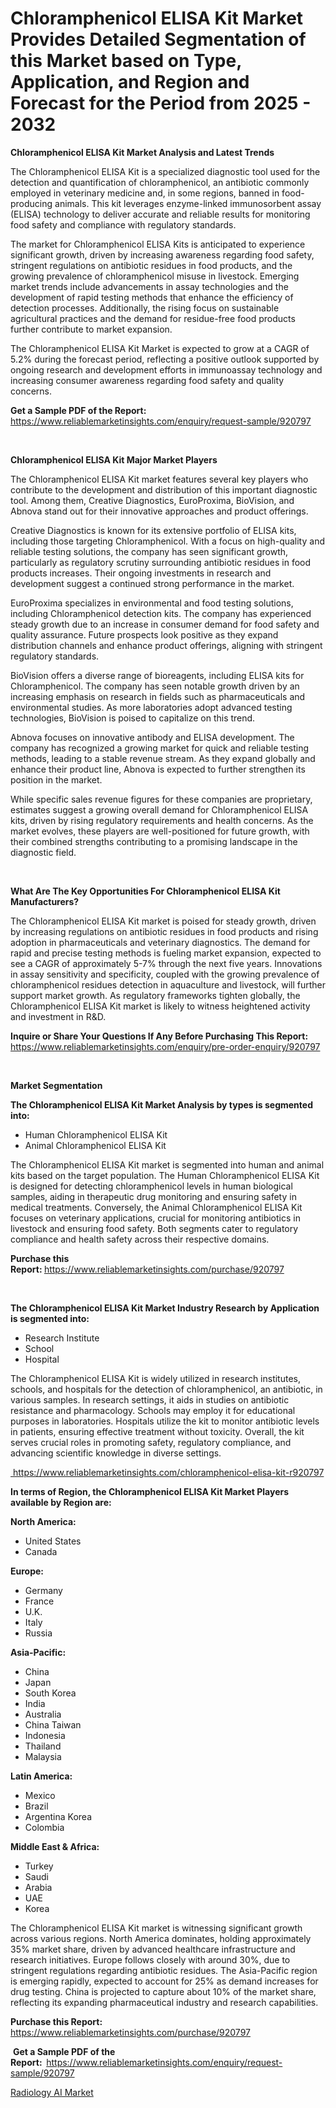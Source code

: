 <p><h1>Chloramphenicol ELISA Kit Market Provides Detailed Segmentation of this Market based on Type, Application, and Region and Forecast for the Period from 2025 - 2032</h1></p><p><strong>Chloramphenicol ELISA Kit Market Analysis and Latest Trends</strong></p>
<p><p>The Chloramphenicol ELISA Kit is a specialized diagnostic tool used for the detection and quantification of chloramphenicol, an antibiotic commonly employed in veterinary medicine and, in some regions, banned in food-producing animals. This kit leverages enzyme-linked immunosorbent assay (ELISA) technology to deliver accurate and reliable results for monitoring food safety and compliance with regulatory standards.</p><p>The market for Chloramphenicol ELISA Kits is anticipated to experience significant growth, driven by increasing awareness regarding food safety, stringent regulations on antibiotic residues in food products, and the growing prevalence of chloramphenicol misuse in livestock. Emerging market trends include advancements in assay technologies and the development of rapid testing methods that enhance the efficiency of detection processes. Additionally, the rising focus on sustainable agricultural practices and the demand for residue-free food products further contribute to market expansion.</p><p>The Chloramphenicol ELISA Kit Market is expected to grow at a CAGR of 5.2% during the forecast period, reflecting a positive outlook supported by ongoing research and development efforts in immunoassay technology and increasing consumer awareness regarding food safety and quality concerns.</p></p>
<p><strong>Get a Sample PDF of the Report:&nbsp;</strong> <a href="https://www.reliablemarketinsights.com/enquiry/request-sample/920797?utm_campaign=2636&utm_medium=2&utm_source=Github&utm_content=ia&utm_term=06032025&utm_id=chloramphenicol-elisa-kit">https://www.reliablemarketinsights.com/enquiry/request-sample/920797</a></p>
<p>&nbsp;</p>
<p><strong>Chloramphenicol ELISA Kit Major Market Players</strong></p>
<p><p>The Chloramphenicol ELISA Kit market features several key players who contribute to the development and distribution of this important diagnostic tool. Among them, Creative Diagnostics, EuroProxima, BioVision, and Abnova stand out for their innovative approaches and product offerings.</p><p>Creative Diagnostics is known for its extensive portfolio of ELISA kits, including those targeting Chloramphenicol. With a focus on high-quality and reliable testing solutions, the company has seen significant growth, particularly as regulatory scrutiny surrounding antibiotic residues in food products increases. Their ongoing investments in research and development suggest a continued strong performance in the market.</p><p>EuroProxima specializes in environmental and food testing solutions, including Chloramphenicol detection kits. The company has experienced steady growth due to an increase in consumer demand for food safety and quality assurance. Future prospects look positive as they expand distribution channels and enhance product offerings, aligning with stringent regulatory standards.</p><p>BioVision offers a diverse range of bioreagents, including ELISA kits for Chloramphenicol. The company has seen notable growth driven by an increasing emphasis on research in fields such as pharmaceuticals and environmental studies. As more laboratories adopt advanced testing technologies, BioVision is poised to capitalize on this trend.</p><p>Abnova focuses on innovative antibody and ELISA development. The company has recognized a growing market for quick and reliable testing methods, leading to a stable revenue stream. As they expand globally and enhance their product line, Abnova is expected to further strengthen its position in the market.</p><p>While specific sales revenue figures for these companies are proprietary, estimates suggest a growing overall demand for Chloramphenicol ELISA kits, driven by rising regulatory requirements and health concerns. As the market evolves, these players are well-positioned for future growth, with their combined strengths contributing to a promising landscape in the diagnostic field.</p></p>
<p>&nbsp;</p>
<p><strong>What Are The Key Opportunities For Chloramphenicol ELISA Kit Manufacturers?</strong></p>
<p><p>The Chloramphenicol ELISA Kit market is poised for steady growth, driven by increasing regulations on antibiotic residues in food products and rising adoption in pharmaceuticals and veterinary diagnostics. The demand for rapid and precise testing methods is fueling market expansion, expected to see a CAGR of approximately 5-7% through the next five years. Innovations in assay sensitivity and specificity, coupled with the growing prevalence of chloramphenicol residues detection in aquaculture and livestock, will further support market growth. As regulatory frameworks tighten globally, the Chloramphenicol ELISA Kit market is likely to witness heightened activity and investment in R&D.</p></p>
<p><strong>Inquire or Share Your Questions If Any Before Purchasing This Report:</strong> <a href="https://www.reliablemarketinsights.com/enquiry/pre-order-enquiry/920797?utm_campaign=2636&utm_medium=2&utm_source=Github&utm_content=ia&utm_term=06032025&utm_id=chloramphenicol-elisa-kit">https://www.reliablemarketinsights.com/enquiry/pre-order-enquiry/920797</a></p>
<p>&nbsp;</p>
<p><strong>Market Segmentation</strong></p>
<p><strong>The Chloramphenicol ELISA Kit Market Analysis by types is segmented into:</strong></p>
<p><ul><li>Human Chloramphenicol ELISA Kit</li><li>Animal Chloramphenicol ELISA Kit</li></ul></p>
<p><p>The Chloramphenicol ELISA Kit market is segmented into human and animal kits based on the target population. The Human Chloramphenicol ELISA Kit is designed for detecting chloramphenicol levels in human biological samples, aiding in therapeutic drug monitoring and ensuring safety in medical treatments. Conversely, the Animal Chloramphenicol ELISA Kit focuses on veterinary applications, crucial for monitoring antibiotics in livestock and ensuring food safety. Both segments cater to regulatory compliance and health safety across their respective domains.</p></p>
<p><strong>Purchase this Report:&nbsp;</strong><a href="https://www.reliablemarketinsights.com/purchase/920797?utm_campaign=2636&utm_medium=2&utm_source=Github&utm_content=ia&utm_term=06032025&utm_id=chloramphenicol-elisa-kit">https://www.reliablemarketinsights.com/purchase/920797</a></p>
<p>&nbsp;</p>
<p><strong>The Chloramphenicol ELISA Kit Market Industry Research by Application is segmented into:</strong></p>
<p><ul><li>Research Institute</li><li>School</li><li>Hospital</li></ul></p>
<p><p>The Chloramphenicol ELISA Kit is widely utilized in research institutes, schools, and hospitals for the detection of chloramphenicol, an antibiotic, in various samples. In research settings, it aids in studies on antibiotic resistance and pharmacology. Schools may employ it for educational purposes in laboratories. Hospitals utilize the kit to monitor antibiotic levels in patients, ensuring effective treatment without toxicity. Overall, the kit serves crucial roles in promoting safety, regulatory compliance, and advancing scientific knowledge in diverse settings.</p></p>
<p><a href="https://www.reliablemarketinsights.com/chloramphenicol-elisa-kit-r920797?utm_campaign=2636&utm_medium=2&utm_source=Github&utm_content=ia&utm_term=06032025&utm_id=chloramphenicol-elisa-kit">&nbsp;https://www.reliablemarketinsights.com/chloramphenicol-elisa-kit-r920797</a></p>
<p><strong>In terms of Region, the Chloramphenicol ELISA Kit Market Players available by Region are:</strong></p>
<p>
    <p> <strong> North America: </strong>
        <ul>
            <li>United States</li>
            <li>Canada</li>
        </ul>
        </p> 
    <p> <strong> Europe: </strong>
        <ul>
            <li>Germany</li>
            <li>France</li>
            <li>U.K.</li>
            <li>Italy</li>
            <li>Russia</li>
        </ul>
        </p> 
    <p> <strong> Asia-Pacific: </strong>
        <ul>
            <li>China</li>
            <li>Japan</li>
            <li>South Korea</li>
            <li>India</li>
            <li>Australia</li>
            <li>China Taiwan</li>
            <li>Indonesia</li>
            <li>Thailand</li>
            <li>Malaysia</li>
        </ul>
        </p> 
    <p> <strong> Latin America: </strong>
        <ul>
            <li>Mexico</li>
            <li>Brazil</li>
            <li>Argentina Korea</li>
            <li>Colombia</li>
        </ul>
        </p> 
    <p> <strong> Middle East & Africa: </strong>
        <ul>
            <li>Turkey</li>
            <li>Saudi</li>
            <li>Arabia</li>
            <li>UAE</li>
            <li>Korea</li>
        </ul>
    </p>
    </p>
<p><p>The Chloramphenicol ELISA Kit market is witnessing significant growth across various regions. North America dominates, holding approximately 35% market share, driven by advanced healthcare infrastructure and research initiatives. Europe follows closely with around 30%, due to stringent regulations regarding antibiotic residues. The Asia-Pacific region is emerging rapidly, expected to account for 25% as demand increases for drug testing. China is projected to capture about 10% of the market share, reflecting its expanding pharmaceutical industry and research capabilities.</p></p>
<p><strong>Purchase this Report: </strong><a href="https://www.reliablemarketinsights.com/purchase/920797?utm_campaign=2636&utm_medium=2&utm_source=Github&utm_content=ia&utm_term=06032025&utm_id=chloramphenicol-elisa-kit">https://www.reliablemarketinsights.com/purchase/920797</a></p>
<p>&nbsp;<strong>Get a Sample PDF of the Report:&nbsp;&nbsp;</strong><a href="https://www.reliablemarketinsights.com/enquiry/request-sample/920797?utm_campaign=2636&utm_medium=2&utm_source=Github&utm_content=ia&utm_term=06032025&utm_id=chloramphenicol-elisa-kit">https://www.reliablemarketinsights.com/enquiry/request-sample/920797</a></p>
<p><strong></strong></p>
<p><p><a href="https://github.com/pelahotayabe/Market-Research-Report-List-1/blob/main/radiology-ai-market.md?utm_campaign=2636&utm_medium=2&utm_source=Github&utm_content=ia&utm_term=06032025&utm_id=chloramphenicol-elisa-kit">Radiology AI Market</a></p></p>